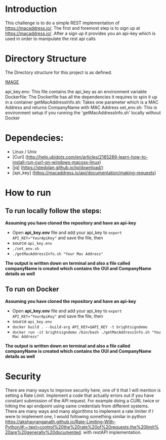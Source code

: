 # Introduction

This challenge is to do a simple REST implementation of https://macaddress.io/. The first and foremost step is to sign up at https://macaddress.io/ .After a sign up it provides you an api-key which is used in order to manipulate the rest api calls

# Directory Structure
The Directory structure for this project is as defined.

[IMAGE](https://github.com/muzamilabbasi/DemoProjects/issues/1)


api_key.env: This file contains the api_key as an environment variable
Dockerfile: The Dockerfile has all the dependencies it requires to spin it up in a container
getMacAddressInfo.sh: Takes one parameter which is a MAC Address and returns CompanyName with MAC Address
set_env.sh: This is environment setup if you running the 'getMacAddressInfo.sh' locally without Docker

# Dependecies:

- Linux / Unix
- [Curl] (http://help.ubidots.com/en/articles/2165289-learn-how-to-install-run-curl-on-windows-macosx-linux)
- [jq] (https://stedolan.github.io/jq/download/)
- [api_key] (https://macaddress.io/api/documentation/making-requests)
  
# How to run

## To run locally follow the steps:
**Assuming you have cloned the repository and have an api-key** 

- Open **api_key.env** file and add your api_key to `export API_KEY="YourApiKey"` and save the file, then 
- source `api_key.env`
- `./set_env.sh`
- `./getMacAddressInfo.sh "Your Mac Address"`
  
**The output is written down on terminal and also a file called companyName is created which contains the OUI and CompanyName details as well**

## To run on Docker
**Assuming you have cloned the repository and have an api-key** 

- Open **api_key.env** file and add your api_key to `export API_KEY="YourApiKey"` and save the file, then 
- source `api_key.env`
- `docker build . --build-arg API_KEY=$API_KEY -t brightsigndemo`
- `docker run -it brightsigndemo /bin/bash ./getMacAddressInfo.sh "You Mac Address"`
  
**The output is written down on terminal and also a file called companyName is created which contains the OUI and CompanyName details as well**

# Security
There are many ways to improve security here, one of it that I will mention is setting a Rate Limit.
Implement a code that actually errors out if you have constant submission of the API request. For example doing a CURL twice or hitting the api endpoint using same credentials from different systems. There are many ways and many algorithms to implement a rate limiter if I were to implement one, I would following something similar in python https://akshayranganath.github.io/Rate-Limiting-With-Python/#:~:text=control%20the%20rate%20of%20requests,the%20limit%20are%20generally%20documented. with restAPI implementation.

